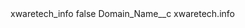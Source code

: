 <?xml version="1.0" encoding="UTF-8"?>
<CustomMetadata xmlns="http://soap.sforce.com/2006/04/metadata" xmlns:xsi="http://www.w3.org/2001/XMLSchema-instance" xmlns:xsd="http://www.w3.org/2001/XMLSchema">
    <label>xwaretech_info</label>
    <protected>false</protected>
    <values>
        <field>Domain_Name__c</field>
        <value xsi:type="xsd:string">xwaretech.info</value>
    </values>
</CustomMetadata>
